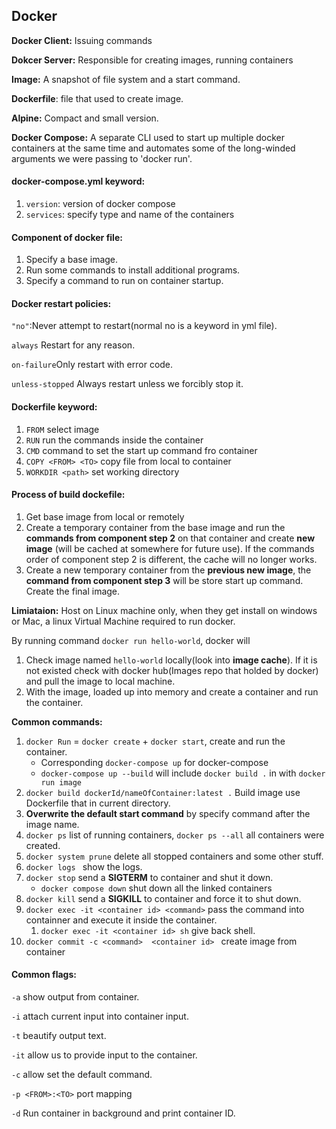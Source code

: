 ## Docker

**Docker Client:** Issuing commands

**Dokcer Server:** Responsible for creating images, running containers

**Image:** A snapshot of file system and a start command.

**Dockerfile**: file that used to create image.

**Alpine:** Compact and small version.

**Docker Compose:** A separate CLI used to start up multiple docker containers at the same time and automates some of the long-winded arguments we were passing to 'docker run'.

#### **docker-compose.yml keyword:**

1. `version`: version of docker compose
2.  `services`: specify type and name of the containers

#### Component of docker file:

1. Specify a base image.
2. Run some commands to install additional programs.
3. Specify a command to run on container startup.

#### **Docker restart policies:**

`"no"`:Never attempt to restart(normal no is a keyword in yml file).

`always` Restart for any reason.

`on-failure`Only restart with error code.

`unless-stopped` Always restart unless we forcibly stop it.

#### Dockerfile keyword:

1. `FROM` select image
2. `RUN` run the commands inside the container
3. `CMD` command to set the start up command fro container
4. `COPY <FROM> <TO>` copy file from local to container
5. `WORKDIR <path>` set working directory

#### Process of build dockefile:

1. Get base image from local or remotely
2. Create a temporary container from the base image and run the **commands from component step 2** on that container and create **new image** (will be cached at somewhere for future use). If the commands order of component step 2 is different, the cache will no longer works.
3. Create a new temporary container from the **previous new image**, the **command from component step 3** will be store start up command. Create the final image.

**Limiataion:** Host on Linux machine only, when they get install on windows or Mac, a linux Virtual Machine required to run docker.

By running command `docker run hello-world`, docker will

1. Check image named `hello-world` locally(look into **image cache**). If it is not existed check with docker hub(Images repo that holded by docker) and pull the image to local machine.
2. With the image, loaded up into memory and create a container and run the container.

**Common commands:**

1. `docker Run` = `docker create` + `docker start`, create and run the container.
   - Corresponding `docker-compose up` for docker-compose
   - `docker-compose up --build` will include `docker build .` in with `docker run image`
2. `docker build dockerId/nameOfContainer:latest .` Build image use Dockerfile that in current directory.
3. **Overwrite the default start command** by specify command after the image name. 
4. `docker ps`  list of running containers, `docker ps --all` all containers were created.
5. `docker system prune` delete all stopped containers and some other stuff.
6. `docker logs ` show the logs.
7. `docker stop` send a **SIGTERM** to container and shut it down.
   - `docker compose down` shut down all the linked containers
8. `docker kill` send a **SIGKILL** to container and force it to shut down.
9. `docker exec -it <container id> <command>` pass the command into containner and execute it inside the container. 
   1. `docker exec -it <container id> sh` give back shell.
10. `docker commit -c <command>  <container id> ` create image from container

#### **Common flags**: 

`-a` show output from container.

`-i` attach current input into container input.

`-t` beautify output text.

`-it` allow us to provide input to the container.

`-c`  allow set the default command.   

`-p <FROM>:<TO>`  port mapping

`-d` Run container in background and print container ID.



